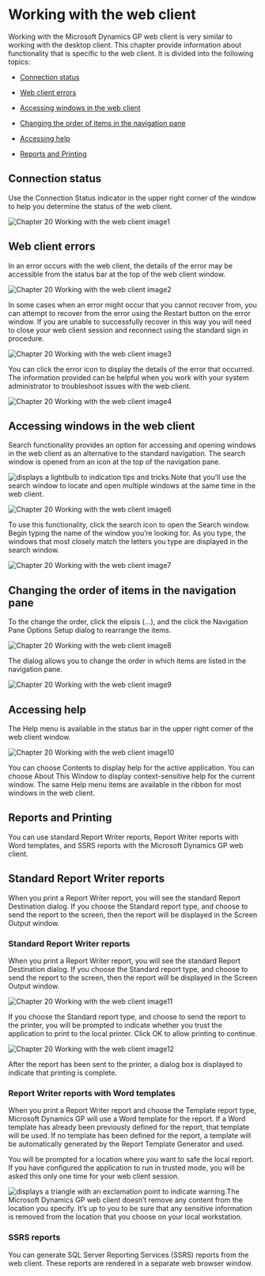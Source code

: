 <span id="_Toc498953370" class="anchor"></span>

# Working with the web client

Working with the Microsoft Dynamics GP web client is very similar to working with the desktop client. This chapter provide information about functionality that is specific to the web client. It is divided into the following topics:

-   [Connection status](#connection-status)  

-   [Web client errors](#web-client-errors)  

-   [Accessing windows in the web client](#accessing-windows-in-the-web-client)  

-   [Changing the order of items in the navigation pane](#changing-the-order-of-items-in-the-navigation-pane)  

-   [Accessing help](#accessing-help)  

-   [Reports and Printing](#reports-and-printing)  

## Connection status

Use the Connection Status indicator in the upper right corner of the window to help you determine the status of the web client.

![Chapter 20 Working with the web client image1](media/Chapter-20-Working-with-the-web-client-image1.PNG)  

## Web client errors

In an error occurs with the web client, the details of the error may be accessible from the status bar at the top of the web client window.

![Chapter 20 Working with the web client image2](media/Chapter-20-Working-with-the-web-client-image2.PNG)  

In some cases when an error might occur that you cannot recover from, you can attempt to recover from the error using the Restart button on the error window. If you are unable to successfully recover in this way you will need to close your web client session and reconnect using the standard sign in procedure.

![Chapter 20 Working with the web client image3](media/Chapter-20-Working-with-the-web-client-image3.PNG)  

You can click the error icon to display the details of the error that occurred. The information provided can be helpful when you work with your system administrator to troubleshoot issues with the web client.

![Chapter 20 Working with the web client image4](media/Chapter-20-Working-with-the-web-client-image4.PNG)  

## Accessing windows in the web client

Search functionality provides an option for accessing and opening windows in the web client as an alternative to the standard navigation. The search window is opened from an icon at the top of the navigation pane.

![displays a lightbulb to indication tips and tricks.](media/lightbulb.png "Lightbulb symbol")Note that you’ll use the search window to locate and open multiple windows at the same time in the web client.  

![Chapter 20 Working with the web client image6](media/Chapter-20-Working-with-the-web-client-image6.PNG)  

To use this functionality, click the search icon to open the Search window. Begin typing the name of the window you’re looking for. As you type, the windows that most closely match the letters you type are displayed in the search window.

![Chapter 20 Working with the web client image7](media/Chapter-20-Working-with-the-web-client-image7.PNG)  

## Changing the order of items in the navigation pane

To the change the order, click the elipsis (...), and the click the Navigation Pane Options Setup dialog to rearrange the items.

![Chapter 20 Working with the web client image8](media/Chapter-20-Working-with-the-web-client-image8.PNG)  

The dialog allows you to change the order in which items are listed in the navigation pane.

![Chapter 20 Working with the web client image9](media/Chapter-20-Working-with-the-web-client-image9.PNG)  

## Accessing help

The Help menu is available in the status bar in the upper right corner of the web client window.

![Chapter 20 Working with the web client image10](media/Chapter-20-Working-with-the-web-client-image10.PNG)  

You can choose Contents to display help for the active application. You can choose About This Window to display context-sensitive help for the current window. The same Help menu items are available in the ribbon for most windows in the web client.

## Reports and Printing

You can use standard Report Writer reports, Report Writer reports with Word templates, and SSRS reports with the Microsoft Dynamics GP web client.

## Standard Report Writer reports

When you print a Report Writer report, you will see the standard Report Destination dialog. If you choose the Standard report type, and choose to send the report to the screen, then the report will be displayed in the Screen Output window.

### Standard Report Writer reports

When you print a Report Writer report, you will see the standard Report Destination dialog. If you choose the Standard report type, and choose to send the report to the screen, then the report will be displayed in the Screen Output window.

![Chapter 20 Working with the web client image11](media/Chapter-20-Working-with-the-web-client-image11.PNG)  

If you choose the Standard report type, and choose to send the report to the printer, you will be prompted to indicate whether you trust the application to print to the local printer. Click OK to allow printing to continue.

![Chapter 20 Working with the web client image12](media/Chapter-20-Working-with-the-web-client-image12.PNG)  

After the report has been sent to the printer, a dialog box is displayed to indicate that printing is complete.

### Report Writer reports with Word templates

When you print a Report Writer report and choose the Template report type, Microsoft Dynamics GP will use a Word template for the report. If a Word template has already been previously defined for the report, that template will be used. If no template has been defined for the report, a template will be automatically generated by the Report Template Generator and used.

You will be prompted for a location where you want to safe the local report. If you have configured the application to run in trusted mode, you will be asked this only one time for your web client session.

![displays a triangle with an exclamation point to indicate warning.](media/warning.png "Warning symbol")The Microsoft Dynamics GP web client doesn’t remove any content from the location you specify. It’s up to you to be sure that any sensitive information is removed from the location that you choose on your local workstation.  

### SSRS reports

You can generate SQL Server Reporting Services (SSRS) reports from the web client. These reports are rendered in a separate web browser window.
